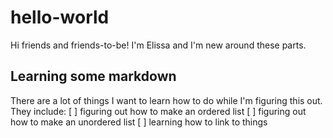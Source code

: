 # hello-world
Hi friends and friends-to-be! I'm Elissa and I'm new around these parts.

## Learning some markdown
There are a lot of things I want to learn how to do while I'm figuring this out. They include:
[ ] figuring out how to make an ordered list
[ ] figuring out how to make an unordered list
[ ] learning how to link to things

